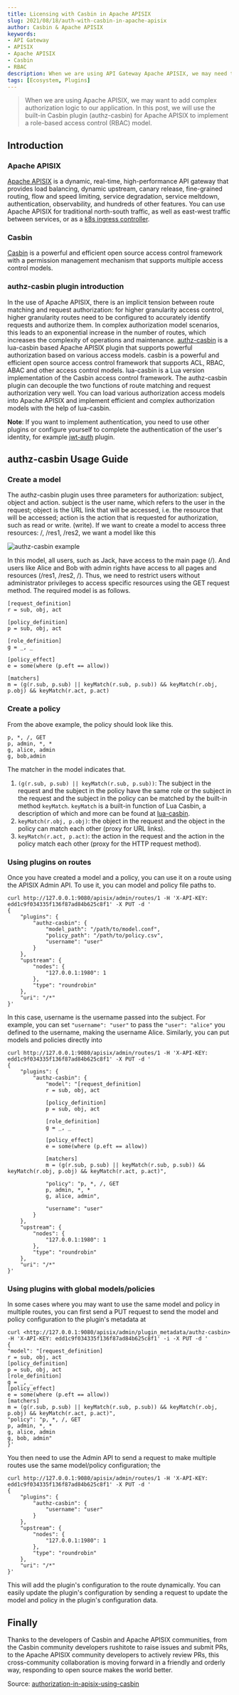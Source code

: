 ```yaml
---
title: Licensing with Casbin in Apache APISIX
slug: 2021/08/18/auth-with-casbin-in-apache-apisix
author: Casbin & Apache APISIX
keywords:
- API Gateway
- APISIX
- Apache APISIX
- Casbin
- RBAC
description: When we are using API Gateway Apache APISIX, we may need to add complex authorization logic. we can implement RBAC using APISIX's built-in Casbin plugin (authz-casbin).
tags: [Ecosystem, Plugins]
---
```


> When we are using Apache APISIX, we may want to add complex authorization logic to our application. In this post, we will use the built-in Casbin plugin (authz-casbin) for Apache APISIX to implement a role-based access control (RBAC) model.

<!--truncate-->

## Introduction

### Apache APISIX

[Apache APISIX](https://github.com/apache/apisix) is a dynamic, real-time, high-performance API gateway that provides load balancing, dynamic upstream, canary release, fine-grained routing, flow and speed limiting, service degradation, service meltdown, authentication, observability, and hundreds of other features. You can use Apache APISIX for traditional north-south traffic, as well as east-west traffic between services, or as a [k8s ingress controller](https://github.com/apache/apisix-ingress-controller).

### Casbin

[Casbin](https://casbin.org/zh-CN/) is a powerful and efficient open source access control framework with a permission management mechanism that supports multiple access control models.

### authz-casbin plugin introduction

In the use of Apache APISIX, there is an implicit tension between route matching and request authorization: for higher granularity access control, higher granularity routes need to be configured to accurately identify requests and authorize them. In complex authorization model scenarios, this leads to an exponential increase in the number of routes, which increases the complexity of operations and maintenance.
[authz-casbin](https://github.com/apache/apisix/blob/d9b928321fcdd12eef024df8c7c410424c1e0c8b/docs/en/latest/plugins/authz-casbin.md) is a lua-casbin based Apache APISIX plugin that supports powerful authorization based on various access models. casbin is a powerful and efficient open source access control framework that supports ACL, RBAC, ABAC and other access control models. lua-casbin is a Lua version implementation of the Casbin access control framework.
The authz-casbin plugin can decouple the two functions of route matching and request authorization very well. You can load various authorization access models into Apache APISIX and implement efficient and complex authorization models with the help of lua-casbin.

**Note**: If you want to implement authentication, you need to use other plugins or configure yourself to complete the authentication of the user's identity, for example [jwt-auth](https://github.com/apache/apisix/blob/master/docs/zh/latest/plugins/jwt-auth.md) plugin.

## authz-casbin Usage Guide

### Create a model

The authz-casbin plugin uses three parameters for authorization: subject, object and action. subject is the user name, which refers to the user in the request; object is the URL link that will be accessed, i.e. the resource that will be accessed; action is the action that is requested for authorization, such as read or write. (write).
If we want to create a model to access three resources: /, /res1, /res2, we want a model like this

![authz-casbin example](https://static.apiseven.com/202108/1639467795044-8676c5cb-00e0-48e1-b7b1-929e37c87b75.png)

In this model, all users, such as Jack, have access to the main page (/). And users like Alice and Bob with admin rights have access to all pages and resources (/res1, /res2, /). Thus, we need to restrict users without administrator privileges to access specific resources using the GET request method. The required model is as follows.

```shell
[request_definition]
r = sub, obj, act

[policy_definition]
p = sub, obj, act

[role_definition]
g = _, _

[policy_effect]
e = some(where (p.eft == allow))

[matchers]
m = (g(r.sub, p.sub) || keyMatch(r.sub, p.sub)) && keyMatch(r.obj, p.obj) && keyMatch(r.act, p.act)
```

### Create a policy

From the above example, the policy should look like this.

```shell
p, *, /, GET
p, admin, *, *
g, alice, admin
g, bob,admin
```

The matcher in the model indicates that.

1. `(g(r.sub, p.sub) || keyMatch(r.sub, p.sub))`: The subject in the request and the subject in the policy have the same role or the subject in the request and the subject in the policy can be matched by the built-in method `keyMatch`. `keyMatch` is a built-in function of Lua Casbin, a description of which and more can be found at [lua-casbin](https://github.com/casbin/lua-casbin/blob/master/src/util/BuiltInFunctions.lua).
2. `keyMatch(r.obj, p.obj)`: the object in the request and the object in the policy can match each other (proxy for URL links).
3. `keyMatch(r.act, p.act)`: the action in the request and the action in the policy match each other (proxy for the HTTP request method).

### Using plugins on routes

Once you have created a model and a policy, you can use it on a route using the APISIX Admin API. To use it, you can model and policy file paths to.

```shell
curl http://127.0.0.1:9080/apisix/admin/routes/1 -H 'X-API-KEY: edd1c9f034335f136f87ad84b625c8f1' -X PUT -d '
{
    "plugins": {
        "authz-casbin": {
            "model_path": "/path/to/model.conf",
            "policy_path": "/path/to/policy.csv",
            "username": "user"
        }
    },
    "upstream": {
        "nodes": {
            "127.0.0.1:1980": 1
        },
        "type": "roundrobin"
    },
    "uri": "/*"
}'
```

In this case, username is the username passed into the subject. For example, you can set `"username": "user"` to pass the `"user": "alice"` you defined to the username, making the username Alice.
Similarly, you can put models and policies directly into

```shell
curl http://127.0.0.1:9080/apisix/admin/routes/1 -H 'X-API-KEY: edd1c9f034335f136f87ad84b625c8f1' -X PUT -d '
{
    "plugins": {
        "authz-casbin": {
            "model": "[request_definition]
            r = sub, obj, act

            [policy_definition]
            p = sub, obj, act

            [role_definition]
            g = _, _

            [policy_effect]
            e = some(where (p.eft == allow))

            [matchers]
            m = (g(r.sub, p.sub) || keyMatch(r.sub, p.sub)) && keyMatch(r.obj, p.obj) && keyMatch(r.act, p.act)",

            "policy": "p, *, /, GET
            p, admin, *, *
            g, alice, admin",

            "username": "user"
        }
    },
    "upstream": {
        "nodes": {
            "127.0.0.1:1980": 1
        },
        "type": "roundrobin"
    },
    "uri": "/*"
}'
```

### Using plugins with global models/policies

In some cases where you may want to use the same model and policy in multiple routes, you can first send a PUT request to send the model and policy configuration to the plugin's metadata at

```shell
curl <http://127.0.0.1:9080/apisix/admin/plugin_metadata/authz-casbin> -H 'X-API-KEY: edd1c9f034335f136f87ad84b625c8f1' -i -X PUT -d '
{
"model": "[request_definition]
r = sub, obj, act
[policy_definition]
p = sub, obj, act
[role_definition]
g = _, _
[policy_effect]
e = some(where (p.eft == allow))
[matchers]
m = (g(r.sub, p.sub) || keyMatch(r.sub, p.sub)) && keyMatch(r.obj, p.obj) && keyMatch(r.act, p.act)",
"policy": "p, *, /, GET
p, admin, *, *
g, alice, admin
g, bob, admin"
}'
```

You then need to use the Admin API to send a request to make multiple routes use the same model/policy configuration; the

```shell
curl http://127.0.0.1:9080/apisix/admin/routes/1 -H 'X-API-KEY: edd1c9f034335f136f87ad84b625c8f1' -X PUT -d '
{
    "plugins": {
        "authz-casbin": {
            "username": "user"
        }
    },
    "upstream": {
        "nodes": {
            "127.0.0.1:1980": 1
        },
        "type": "roundrobin"
    },
    "uri": "/*"
}'
```

This will add the plugin's configuration to the route dynamically. You can easily update the plugin's configuration by sending a request to update the model and policy in the plugin's configuration data.

## Finally

Thanks to the developers of Casbin and Apache APISIX communities, from the Casbin community developers rushitote to raise issues and submit PRs, to the Apache APISIX community developers to actively review PRs, this cross-community collaboration is moving forward in a friendly and orderly way, responding to open source makes the world better.

Source: [authorization-in-apisix-using-casbin](https://medium.com/@rushitote/authorization-in-apisix-using-casbin-59b693669d6d)
